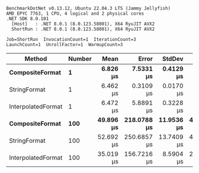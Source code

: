```

BenchmarkDotNet v0.13.12, Ubuntu 22.04.3 LTS (Jammy Jellyfish)
AMD EPYC 7763, 1 CPU, 4 logical and 2 physical cores
.NET SDK 8.0.101
  [Host]   : .NET 8.0.1 (8.0.123.58001), X64 RyuJIT AVX2
  ShortRun : .NET 8.0.1 (8.0.123.58001), X64 RyuJIT AVX2

Job=ShortRun  InvocationCount=1  IterationCount=3  
LaunchCount=1  UnrollFactor=1  WarmupCount=3  

```
| Method             | Number | Mean      | Error       | StdDev     | Min       | Max       | Allocated |
|------------------- |------- |----------:|------------:|-----------:|----------:|----------:|----------:|
| **CompositeFormat**    | **1**      |  **6.826 μs** |   **7.5331 μs** |  **0.4129 μs** |  **6.362 μs** |  **7.153 μs** |     **872 B** |
| StringFormat       | 1      |  6.462 μs |   0.3109 μs |  0.0170 μs |  6.442 μs |  6.472 μs |     896 B |
| InterpolatedFormat | 1      |  6.472 μs |   5.8891 μs |  0.3228 μs |  6.131 μs |  6.773 μs |     872 B |
| **CompositeFormat**    | **100**    | **49.896 μs** | **218.0788 μs** | **11.9536 μs** | **42.889 μs** | **63.698 μs** |   **14336 B** |
| StringFormat       | 100    | 52.692 μs | 250.6857 μs | 13.7409 μs | 44.634 μs | 68.558 μs |   16736 B |
| InterpolatedFormat | 100    | 35.019 μs | 156.7216 μs |  8.5904 μs | 29.806 μs | 44.934 μs |   14336 B |
